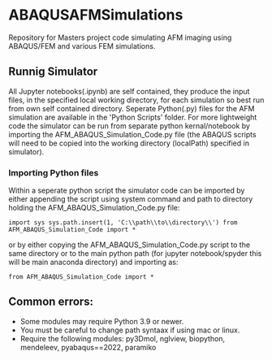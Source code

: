 # ABAQUSAFMSimulations
Repository for Masters project code simulating AFM imaging using ABAQUS/FEM and various FEM simulations. 


## Runnig Simulator
All Jupyter notebooks(.ipynb) are self contained, they produce the input files, in the specified local working directory, for each simulation so best run from own self contained directory. Seperate Python(.py) files for the AFM simulation are available in the 'Python Scripts' folder. For more lightweight code the simulator can be run from separate python kernal/notebook by importing the AFM_ABAQUS_Simulation_Code.py file (the ABAQUS scripts will need to be copied into the working directory (localPath) specified in simulator).

### Importing Python files
Within a seperate python script the simulator code can be imported by either appending the script using system command and path to directory holding the AFM_ABAQUS_Simulation_Code.py file:

`import sys
sys.path.insert(1, 'C:\\path\\to\\directory\\')
from AFM_ABAQUS_Simulation_Code import *`

or by either copying the AFM_ABAQUS_Simulation_Code.py script to the same directory or to the main python path (for jupyter notebook/spyder this will be main anaconda directory) and importing as:

`from AFM_ABAQUS_Simulation_Code import *`


## Common errors:
- Some modules may require Python 3.9 or newer. 
- You must be careful to change path syntaax if using mac or linux.
- Require the following modules: py3Dmol, nglview, biopython, mendeleev, pyabaqus==2022, paramiko

